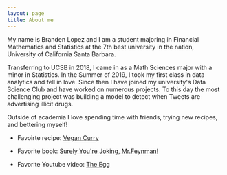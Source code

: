 ```yaml
---
layout: page
title: About me
---
```


My name is Branden Lopez and I am a student majoring in Financial Mathematics and Statistics at the 7th best university in the nation, University of California Santa Barbara. 

Transferring to UCSB in 2018, I came in as a Math Sciences major with a minor in Statistics. In the Summer of 2019, I took my first class in data analytics and fell in love. Since then I have joined my university's Data Science Club and have worked on numerous projects. To this day the most challenging project was building a model to detect when Tweets are advertising illicit drugs. 

Outside of academia I love spending time with friends, trying new recipes, and bettering myself!


- Favoirte recipe: [Vegan Curry](https://www.theendlessmeal.com/creamy-coconut-lentil-curry/)

- Favorite book: [Surely You're Joking, Mr.Feynman!](https://en.wikipedia.org/wiki/Surely_You%27re_Joking,_Mr._Feynman!)

- Favorite Youtube video: [The Egg](https://www.youtube.com/watch?v=h6fcK_fRYaI&t=3s)
